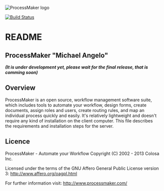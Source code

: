 ![ProcessMaker logo](http://www.processmaker.com/themes/processmaker/images/logo.jpg "ProcessMaker")

[![Build Status](https://secure.travis-ci.org/phpalchemy/phpalchemy.png?branch=master)](http://travis-ci.org/phpalchemy/phpalchemy)

README
======

ProcessMaker "Michael Angelo"
----------------

***(It is under development yet, please wait for the final release, that is comming soon)***


Overview
--------

ProcessMaker is an open source, workflow management software suite, which 
includes tools to automate your workflow, design forms, create documents, assign
roles and users, create routing rules, and map an individual process quickly and
easily. It's relatively lightweight and doesn't require any kind of installation
on the client computer. This file describes the requirements and installation 
steps for the server.

Licence
-------

ProcessMaker - Automate your Workflow
Copyright (C) 2002 - 2013 Colosa Inc.

Licensed under the terms of the GNU Affero General Public License version 3:
http://www.affero.org/oagpl.html

For further information visit:
http://www.processmaker.com/
